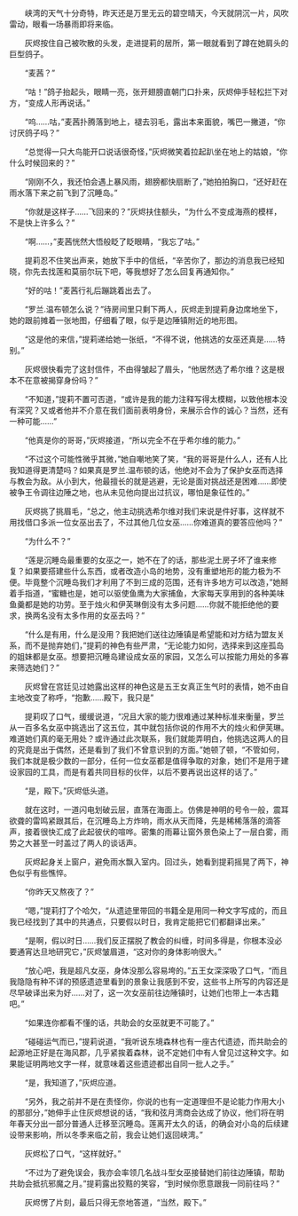 　　峡湾的天气十分奇特，昨天还是万里无云的碧空晴天，今天就阴沉一片，风吹雷动，眼看一场暴雨即将来临。

　　灰烬按住自己被吹散的头发，走进提莉的居所，第一眼就看到了蹲在她肩头的巨型鸽子。

　　“麦茜？”

　　“咕！”鸽子抬起头，眼睛一亮，张开翅膀直朝门口扑来，灰烬伸手轻松拦下对方，“变成人形再说话。”

　　“呜……咕，”麦茜扑腾落到地上，褪去羽毛，露出本来面貌，嘴巴一撇道，“你讨厌鸽子吗？”

　　“总觉得一只大鸟能开口说话很奇怪，”灰烬微笑着拉起趴坐在地上的姑娘，“你什么时候回来的？”

　　“刚刚不久，我还怕会遇上暴风雨，翅膀都快扇断了，”她拍拍胸口，“还好赶在雨水落下来之前飞到了沉睡岛。”

　　“你就是这样子……飞回来的？”灰烬扶住额头，“为什么不变成海燕的模样，不是快上许多么？”

　　“啊……，”麦茜恍然大悟般眨了眨眼睛，“我忘了咕。”

　　提莉忍不住笑出声来，她放下手中的信纸，“辛苦你了，那边的消息我已经知晓，你先去找莲和莫丽尔玩下吧，等我想好了怎么回复再通知你。”

　　“好的咕！”麦茜行礼后蹦跳着出去了。

　　“罗兰.温布顿怎么说？”待房间里只剩下两人，灰烬走到提莉身边席地坐下，她的跟前摊着一张地图，仔细看了眼，似乎是边陲镇附近的地形图。

　　“这是他的来信，”提莉递给她一张纸，“不得不说，他挑选的女巫还真是……特别。”

　　灰烬很快看完了这封信件，不由得皱起了眉头，“他居然选了希尔维？这是根本不在意被揭穿身份吗？”

　　“不知道，”提莉不置可否道，“或许是我的能力注释写得太模糊，以致他根本没有深究？又或者他并不介意在我们面前表明身份，来展示合作的诚心？当然，还有一种可能……”

　　“他真是你的哥哥，”灰烬接道，“所以完全不在乎希尔维的能力。”

　　“不过这个可能性微乎其微，”她自嘲地笑了笑，“我的哥哥是什么人，还有人比我知道得更清楚吗？如果真是罗兰.温布顿的话，他绝对不会为了保护女巫而选择与教会为敌。从小到大，他最擅长的就是逃避，无论是面对挑战还是困难……即使被争王令调往边陲之地，也从未见他向提出过抗议，哪怕是象征性的。”

　　灰烬挑了挑眉毛，“总之，他主动挑选希尔维对我们来说是件好事，这样就不用找借口多派一位女巫出去了，不过其他几位女巫……你难道真的要答应他吗？”

　　“为什么不？”

　　“莲是沉睡岛最重要的女巫之一，她不在了的话，那些泥土房子坏了谁来修复？如果要搭建些什么东西，或者改造小岛的地势，没有重塑地形的能力极为不便。毕竟整个沉睡岛我们才利用了不到三成的范围，还有许多地方可以改造，”她掰着手指道，“蜜糖也是，她可以驱使鱼鹰为大家捕鱼，大家每天享用到的各种美味鱼羹都是她的功劳。至于烛火和伊芙琳倒没有太多问题……你就不能拒绝他的要求，换两名没有太多作用的女巫去吗？”

　　“什么是有用，什么是没用？我把她们送往边陲镇是希望能和对方结为盟友关系，而不是抛弃她们，”提莉的神色有些严肃，“无论能力如何，选择来到这座孤岛的姐妹都是女巫。想要把沉睡岛建设成女巫的家园，又怎么可以按能力用处的多寡来筛选她们？”

　　灰烬曾在宫廷见过她露出这样的神色这是五王女真正生气时的表情，她不由自主地改变了称呼，“抱歉……殿下，我只是”

　　提莉叹了口气，缓缓说道，“况且大家的能力很难通过某种标准来衡量，罗兰从一百多名女巫中挑选出了这五位，其中就包括你说的作用不大的烛火和伊芙琳。难道她们真的毫无用处？或许通过此次联系，我们就能弄明白，他挑选这两人的目的究竟是出于偶然，还是看到了我们不曾意识到的方面。”她顿了顿，“不管如何，我们本就是极少数的一部分，任何一位女巫都是值得争取的对象，她们不是用于建设家园的工具，而是有着共同目标的伙伴，以后不要再说出这样的话了。”

　　“是，殿下。”灰烬低头道。

　　就在这时，一道闪电划破云层，直落在海面上。仿佛是神明的号令一般，震耳欲聋的雷鸣紧跟其后，在沉睡岛上方炸响，雨水从天而降，先是稀稀落落的滴答声，接着很快汇成了此起彼伏的喧哗。密集的雨幕让窗外景色染上了一层白雾，雨势之大甚至一时盖过了两人的谈话声。

　　灰烬起身关上窗户，避免雨水飘入室内。回过头，她看到提莉摇晃了两下，神色似乎有些憔悴。

　　“你昨天又熬夜了？”

　　“嗯，”提莉打了个哈欠，“从遗迹里带回的书籍全是用同一种文字写成的，而且我已经找到了其中的共通点，只要假以时日，我肯定能把它们都翻译出来。”

　　“是啊，假以时日……我们反正摆脱了教会的纠缠，时间多得是，你根本没必要通宵达旦地研究它，”灰烬皱眉道，“这对你的身体影响很大。”

　　“放心吧，我是超凡女巫，身体没那么容易垮的。”五王女深深吸了口气，“而且我隐隐有种不详的预感遗迹里看到的景象让我感到不安，这些书上所写的内容还是尽早破译出来为好……对了，这一次女巫前往边陲镇时，让她们也带上一本古籍吧。”

　　“如果连你都看不懂的话，共助会的女巫就更不可能了。”

　　“碰碰运气而已，”提莉说道，“我听说东境森林也有一座古代遗迹，而共助会的起源地正好是在海风郡，几乎紧挨着森林，说不定她们中有人曾见过这种文字。如果能证明两地文字一样，就意味着这些遗迹都出自同一批人之手。”

　　“是，我知道了，”灰烬应道。

　　“另外，我之前并不是在责怪你，你说的也有一定道理但不是论能力作用大小的那部分，”她伸手止住灰烬想说的话，“我和弦月湾商会达成了协议，他们将在明年春天分出一部分普通人迁移至沉睡岛。莲离开太久的话，的确会对小岛的后续建设带来影响，所以冬季来临之前，我会让她们返回峡湾。”

　　灰烬松了口气，“这样就好。”

　　“不过为了避免误会，我亦会率领几名战斗型女巫接替她们前往边陲镇，帮助共助会抵抗邪魔之月。”提莉露出狡黠的笑容，“到时候你愿意跟我一同前往吗？”

　　灰烬愣了片刻，最后只得无奈地答道，“当然，殿下。”
